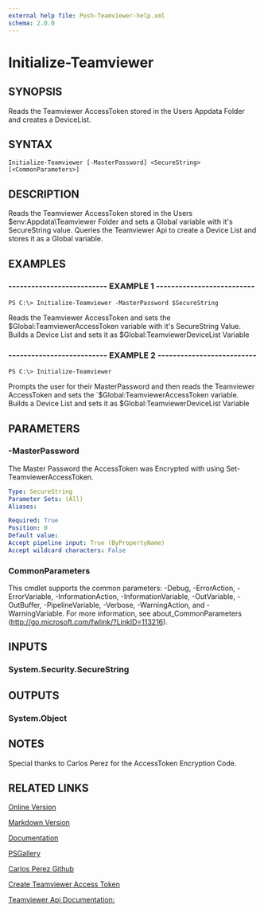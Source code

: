 ```yaml
---
external help file: Posh-Teamviewer-help.xml
schema: 2.0.0
---
```


# Initialize-Teamviewer
## SYNOPSIS
Reads the Teamviewer AccessToken stored in the Users Appdata Folder and creates a DeviceList.
## SYNTAX

```
Initialize-Teamviewer [-MasterPassword] <SecureString> [<CommonParameters>]
```

## DESCRIPTION
Reads the Teamviewer AccessToken stored in the Users $env:Appdata\Teamviewer Folder and sets a Global variable with it's SecureString value. Queries the Teamviewer Api to create a Device List and stores it as a Global variable.
## EXAMPLES

### -------------------------- EXAMPLE 1 --------------------------
```
PS C:\> Initialize-Teamviewer -MasterPassword $SecureString
```

Reads the Teamviewer AccessToken and sets the $Global:TeamviewerAccessToken variable with it's SecureString Value. Builds a Device List and sets it as $Global:TeamviewerDeviceList Variable
### -------------------------- EXAMPLE 2 --------------------------
```
PS C:\> Initialize-Teamviewer
```

Prompts the user for their MasterPassword and then reads the Teamviewer AccessToken and sets the `$Global:TeamviewerAccessToken variable. Builds a Device List and sets it as $Global:TeamviewerDeviceList Variable
## PARAMETERS

### -MasterPassword
The Master Password the AccessToken was Encrypted with using Set-TeamviewerAccessToken.



```yaml
Type: SecureString
Parameter Sets: (All)
Aliases: 

Required: True
Position: 0
Default value: 
Accept pipeline input: True (ByPropertyName)
Accept wildcard characters: False
```

### CommonParameters
This cmdlet supports the common parameters: -Debug, -ErrorAction, -ErrorVariable, -InformationAction, -InformationVariable, -OutVariable, -OutBuffer, -PipelineVariable, -Verbose, -WarningAction, and -WarningVariable. For more information, see about_CommonParameters (http://go.microsoft.com/fwlink/?LinkID=113216).
## INPUTS

### System.Security.SecureString

## OUTPUTS

### System.Object

## NOTES
Special thanks to Carlos Perez for the AccessToken Encryption Code.
## RELATED LINKS

[Online Version](http://posh-teamviewer.readthedocs.io/en/latest/Commands/Initialize-Teamviewer/)

[Markdown Version](https://github.com/gerane/Posh-Teamviewer/blob/master/docs/Commands/Initialize-Teamviewer.md)

[Documentation](https://readthedocs.org/projects/posh-teamviewer/)

[PSGallery](https://www.powershellgallery.com/packages/posh-teamviewer/)

[Carlos Perez Github](https://github.com/darkoperator)

[Create Teamviewer Access Token](https://integrate.teamviewer.com/en/develop/api/get-started/#createScript)

[Teamviewer Api Documentation:](https://integrate.teamviewer.com/en/develop/api/)




